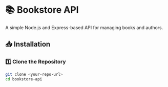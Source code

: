 # 📚 Bookstore API  

A simple Node.js and Express-based API for managing books and authors.  

## 📥 Installation  

### 1️⃣ Clone the Repository  
```sh
git clone <your-repo-url>
cd bookstore-api
